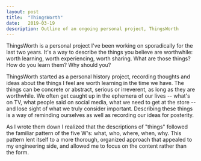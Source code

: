 ```yaml
---
layout: post
title:  "ThingsWorth"
date:   2019-03-19
description: Outline of an ongoing personal project, ThingsWorth
---
```


ThingsWorth is a personal project I've been working on sporadically for the last two years.  It's a way to describe the things you believe are worthwhile: worth learning, worth experiencing, worth sharing. What are those things? How do you learn them? Why should you?

ThingsWorth started as a personal history project, recording thoughts and ideas about the things I feel are worth learning in the time we have. The things can be concrete or abstract, serious or irreverent, as long as they are worthwhile. We often get caught up in the ephemera of our lives -- what's on TV, what people said on social media, what we need to get at the store -- and lose sight of what we truly consider important. Describing these things is a way of reminding ourselves as well as recording our ideas for posterity.

As I wrote them down I realized that the descriptions of "things" followed the familiar pattern of the five W's: what, who, where, when, why. This pattern lent itself to a more thorough, organized approach that appealed to my engineering side, and allowed me to focus on the content rather than the form.

<!-- Since I am a software engineer by trade, implementing the form as a web application was a logical next step. It simplified the process and allowed me to share the things I'd described with other people. Eventually the application was developed enough that others could use it as well. The focus is still on describing the things that are important to you personally, but there are also opportunities to learn about things that are important to other people. -->